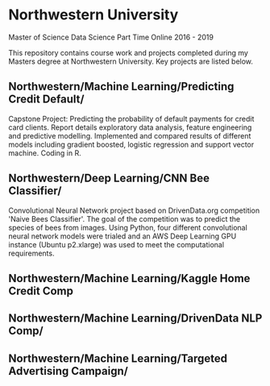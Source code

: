 # Northwestern University
Master of Science Data Science
Part Time Online 2016 - 2019

This repository contains course work and projects completed during my Masters degree at Northwestern University. Key projects are listed below.

## Northwestern/Machine Learning/Predicting Credit Default/
Capstone Project: Predicting the probability of default payments for credit card clients. Report details exploratory data analysis, feature engineering and predictive modelling. Implemented and compared results of different models including gradient boosted, logistic regression and support vector machine. Coding in R. 

## Northwestern/Deep Learning/CNN Bee Classifier/
Convolutional Neural Network project based on DrivenData.org competition 'Naive Bees Classifier'. The goal of the competition was to predict the species of bees from images. Using Python, four different convolutional neural network models were trialed and an AWS Deep Learning GPU instance (Ubuntu p2.xlarge) was used to meet the computational requirements.


## Northwestern/Machine Learning/Kaggle Home Credit Comp


## Northwestern/Machine Learning/DrivenData NLP Comp/


## Northwestern/Machine Learning/Targeted Advertising Campaign/















